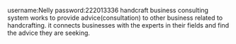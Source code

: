 username:Nelly
password:222013336
handcraft business consulting system works to provide advice(consultation) to other business related to handcrafting. it connects businesses with the experts in their fields and find the advice they are seeking.
